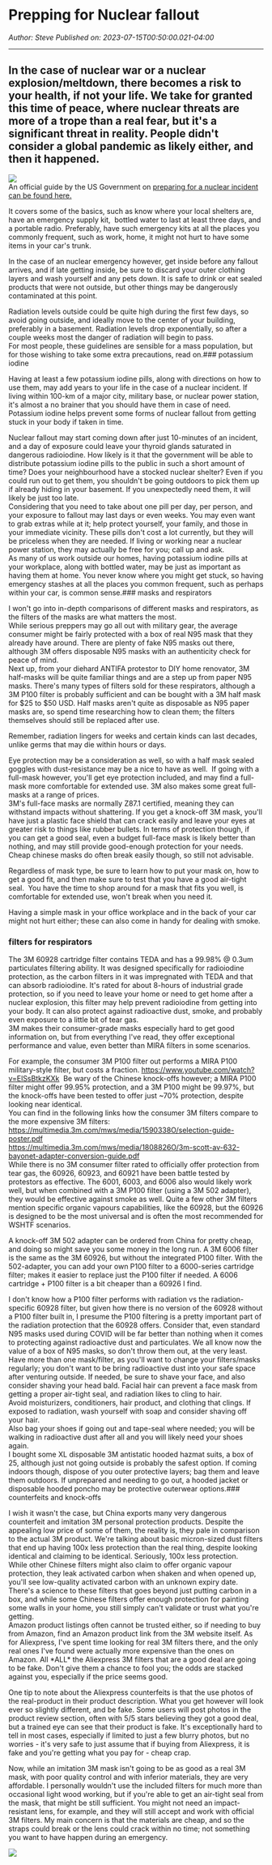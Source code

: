 # Prepping for Nuclear fallout

*Author: Steve*
*Published on: 2023-07-15T00:50:00.021-04:00*

---

## In the case of nuclear war or a nuclear explosion/meltdown, there becomes a risk to your health, if not your life. We take for granted this time of peace, where nuclear threats are more of a trope than a real fear, but it's a significant threat in reality. People didn't consider a global pandemic as likely either, and then it happened.

  
[![](AVvXsEgTSWwokwCj4Xnctw_Cg5KIJjcT3yuSznYLYyzkQoVDkx)](https://blogger.googleusercontent.com/img/a/AVvXsEgTSWwokwCj4Xnctw_Cg5KIJjcT3yuSznYLYyzkQoVDkx7LsaElqkNTZU14hqkoKsMhaCmGIDq7GNqOzo6_3tLdSAj9FaItO_2_4CXxKALw1ZuQlHQCHW7LsiOf-K4AR_MPiCKgruAp9-UtYJ8ooaEK3ISTUIDgFOoS1Sb3G5upw7FbzjDcVMaISxda9nmV)  
An official guide by the US Government on [preparing for a nuclear incident can be found here.](https://www.ready.gov/sites/default/files/2020-11/ready_nuclear-explosion_fact-sheet_0.pdf)  
  
It covers some of the basics, such as know where your local shelters are, have an emergency supply kit,  bottled water to last at least three days, and a portable radio. Preferably, have such emergency kits at all the places you commonly frequent, such as work, home, it might not hurt to have some items in your car's trunk.  
  
In the case of an nuclear emergency however, get inside before any fallout arrives, and if late getting inside, be sure to discard your outer clothing layers and wash yourself and any pets down. It is safe to drink or eat sealed products that were not outside, but other things may be dangerously contaminated at this point.  
  
Radiation levels outside could be quite high during the first few days, so avoid going outside, and ideally move to the center of your building, preferably in a basement. Radiation levels drop exponentially, so after a couple weeks most the danger of radiation will begin to pass.  
For most people, these guidelines are sensible for a mass population, but for those wishing to take some extra precautions, read on.### potassium iodine

Having at least a few potassium iodine pills, along with directions on how to use them, may add years to your life in the case of a nuclear incident. If living within 100-km of a major city, military base, or nuclear power station, it's almost a no brainer that you should have them in case of need. Potassium iodine helps prevent some forms of nuclear fallout from getting stuck in your body if taken in time.  
  
Nuclear fallout may start coming down after just 10-minutes of an incident, and a day of exposure could leave your thyroid glands saturated in dangerous radioiodine. How likely is it that the government will be able to distribute potassium iodine pills to the public in such a short amount of time? Does your neighbourhood have a stocked nuclear shelter? Even if you could run out to get them, you shouldn't be going outdoors to pick them up if already hiding in your basement. If you unexpectedly need them, it will likely be just too late.  
Considering that you need to take about one pill per day, per person, and your exposure to fallout may last days or even weeks. You may even want to grab extras while at it; help protect yourself, your family, and those in your immediate vicinity. These pills don't cost a lot currently, but they will be priceless when they are needed. If living or working near a nuclear power station, they may actually be free for you; call up and ask.  
As many of us work outside our homes, having potassium iodine pills at your workplace, along with bottled water, may be just as important as having them at home. You never know where you might get stuck, so having emergency stashes at all the places you common frequent, such as perhaps within your car, is common sense.### masks and respirators

I won't go into in-depth comparisons of different masks and respirators, as the filters of the masks are what matters the most.  
While serious preppers may go all out with military gear, the average consumer might be fairly protected with a box of real N95 mask that they already have around. There are plenty of fake N95 masks out there, although 3M offers disposable N95 masks with an authenticity check for peace of mind.  
Next up, from your diehard ANTIFA protestor to DIY home renovator, 3M half-masks will be quite familiar things and are a step up from paper N95 masks. There's many types of filters sold for these respirators, although a 3M P100 filter is probably sufficient and can be bought with a 3M half mask for $25 to $50 USD. Half masks aren't quite as disposable as N95 paper masks are, so spend time researching how to clean them; the filters themselves should still be replaced after use.  
  
Remember, radiation lingers for weeks and certain kinds can last decades, unlike germs that may die within hours or days.   
  
Eye protection may be a consideration as well, so with a half mask sealed goggles with dust-resistance may be a nice to have as well.  If going with a full-mask however, you'll get eye protection included, and may find a full-mask more comfortable for extended use. 3M also makes some great full-masks at a range of prices.  
3M's full-face masks are normally Z87.1 certified, meaning they can withstand impacts without shattering. If you get a knock-off 3M mask, you'll have just a plastic face shield that can crack easily and leave your eyes at greater risk to things like rubber bullets. In terms of protection though, if you can get a good seal, even a budget full-face mask is likely better than nothing, and may still provide good-enough protection for your needs. Cheap chinese masks do often break easily though, so still not advisable.  
  
Regardless of mask type, be sure to learn how to put your mask on, how to get a good fit, and then make sure to test that you have a good air-tight seal.  You have the time to shop around for a mask that fits you well, is comfortable for extended use, won't break when you need it.  
  
Having a simple mask in your office workplace and in the back of your car might not hurt either; these can also come in handy for dealing with smoke.  
  
### filters for respirators

The 3M 60928 cartridge filter contains TEDA and has a 99.98% @ 0.3um particulates filtering ability. It was designed specifically for radioiodine protection, as the carbon filters in it was impregnated with TEDA and that can absorb radioiodine. It's rated for about 8-hours of industrial grade protection, so if you need to leave your home or need to get home after a nuclear explosion, this filter may help prevent radioiodine from getting into your body. It can also protect against radioactive dust, smoke, and probably even exposure to a little bit of tear gas.  
3M makes their consumer-grade masks especially hard to get good information on, but from everything I've read, they offer exceptional performance and value, even better than MIRA filters in some scenarios.   
  
For example, the consumer 3M P100 filter out performs a MIRA P100 military-style filter, but costs a fraction. <https://www.youtube.com/watch?v=ElSsBtkzKXk>  Be wary of the Chinese knock-offs however; a MIRA P100 filter might offer 99.95% protection, and a 3M P100 might be 99.97%, but the knock-offs have been tested to offer just ~70% protection, despite looking near identical.  
You can find in the following links how the consumer 3M filters compare to the more expensive 3M filters:  
<https://multimedia.3m.com/mws/media/1590338O/selection-guide-poster.pdf>  
<https://multimedia.3m.com/mws/media/1808826O/3m-scott-av-632-bayonet-adapter-conversion-guide.pdf>  
While there is no 3M consumer filter rated to officially offer protection from tear gas, the 60926, 60923, and 60921 have been battle tested by protestors as effective. The 6001, 6003, and 6006 also would likely work well, but when combined with a 3M P100 filter (using a 3M 502 adapter), they would be effective against smoke as well. Quite a few other 3M filters mention specific organic vapours capabilities, like the 60928, but the 60926 is designed to be the most universal and is often the most recommended for WSHTF scenarios.  
  
A knock-off 3M 502 adapter can be ordered from China for pretty cheap, and doing so might save you some money in the long run. A 3M 6006 filter is the same as the 3M 60926, but without the integrated P100 filter. With the 502-adapter, you can add your own P100 filter to a 6000-series cartridge filter; makes it easier to replace just the P100 filter if needed. A 6006 cartridge + P100 filter is a bit cheaper than a 60926 I find.  
  
I don't know how a P100 filter performs with radiation vs the radiation-specific 60928 filter, but given how there is no version of the 60928 without a P100 filter built in, I presume the P100 filtering is a pretty important part of the radiation protection that the 60928 offers. Consider that, even standard N95 masks used during COVID will be far better than nothing when it comes to protecting against radioactive dust and particulates. We all know now the value of a box of N95 masks, so don't throw them out, at the very least.  
Have more than one mask/filter, as you'll want to change your filters/masks regularly; you don't want to be bring radioactive dust into your safe space after venturing outside. If needed, be sure to shave your face, and also consider shaving your head bald. Facial hair can prevent a face mask from getting a proper air-tight seal, and radiation likes to cling to hair.  
Avoid moisturizers, conditioners, hair product, and clothing that clings. If exposed to radiation, wash yourself with soap and consider shaving off your hair.  
Also bag your shoes if going out and tape-seal where needed; you will be walking in radioactive dust after all and you will likely need your shoes again.  
I bought some XL disposable 3M antistatic hooded hazmat suits, a box of 25, although just not going outside is probably the safest option. If coming indoors though, dispose of you outer protective layers; bag them and leave them outdoors. If unprepared and needing to go out, a hooded jacket or disposable hooded poncho may be protective outerwear options.### counterfeits and knock-offs

I wish it wasn't the case, but China exports many very dangerous counterfeit and imitation 3M personal protection products. Despite the appealing low price of some of them, the reality is, they pale in comparison to the actual 3M product. We're talking about basic micron-sized dust filters that end up having 100x less protection than the real thing, despite looking identical and claiming to be identical. Seriously, 100x less protection.  
While other Chinese filters might also claim to offer organic vapour protection, they leak activated carbon when shaken and when opened up, you'll see low-quality activated carbon with an unknown expiry date. There's a science to these filters that goes beyond just putting carbon in a box, and while some Chinese filters offer enough protection for painting some walls in your home, you still simply can't validate or trust what you're getting.  
Amazon product listings often cannot be trusted either, so if needing to buy from Amazon, find an Amazon product link from the 3M website itself. As for Aliexpress, I've spent time looking for real 3M filters there, and the only real ones I've found were actually more expensive than the ones on Amazon. All \*ALL\* the Aliexpress 3M filters that are a good deal are going to be fake. Don't give them a chance to fool you; the odds are stacked against you, especially if the price seems good.  
  
One tip to note about the Aliexpress counterfeits is that the use photos of the real-product in their product description. What you get however will look ever so slightly different, and be fake. Some users will post photos in the product review section, often with 5/5 stars believing they got a good deal, but a trained eye can see that their product is fake. It's exceptionally hard to tell in most cases, especially if limited to just a few blurry photos, but no worries - it's very safe to just assume that if buying from Aliexpress, it is fake and you're getting what you pay for - cheap crap.  
  
Now, while an imitation 3M mask isn't going to be as good as a real 3M mask, with poor quality control and with inferior materials, they are very affordable. I personally wouldn't use the included filters for much more than occasional light wood working, but if you're able to get an air-tight seal from the mask, that might be still sufficient. You might not need an impact-resistant lens, for example, and they will still accept and work with official 3M filters. My main concern is that the materials are cheap, and so the straps could break or the lens could crack within no time; not something you want to have happen during an emergency.  
  
  
[![](17.jpg)](https://blogger.googleusercontent.com/img/b/R29vZ2xl/AVvXsEjfrMU-dAfsCgSWMVt6NhA03ija7YKzX8owuqUxLWvHgsAHV97IBYwGzu9X7ZIpehx-PJyT5K1j44zU1nkRig6FpIUHIOdSJKabV4ytvDFxJljlxESU5eA3_nZaSijP4nmoSVMNXF6yUTVlEYG3F1Sn_72w0F7jtb6GSV4Esx5cYO2ZVFnBhIXWTlAs1HAq/s908/17.jpg)  
  
  
  
  
  
  
  
  
  
  
  
  
  
  
  
  
